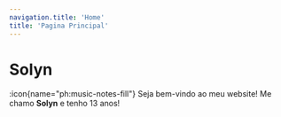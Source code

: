 ```yaml
---
navigation.title: 'Home'
title: 'Pagina Principal'
---
```


# Solyn
:icon{name="ph:music-notes-fill"} Seja bem-vindo ao meu website! Me chamo **Solyn** e tenho 13 anos!